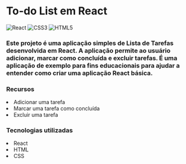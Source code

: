 
# To-do List em React

![React](https://img.shields.io/badge/react-%2320232a.svg?style=for-the-badge&logo=react&logoColor=%2361DAFB)
![CSS3](https://img.shields.io/badge/css3-%231572B6.svg?style=for-the-badge&logo=css3&logoColor=white)
![HTML5](https://img.shields.io/badge/html5-%23E34F26.svg?style=for-the-badge&logo=html5&logoColor=white)


### Este projeto é uma aplicação simples de Lista de Tarefas desenvolvida em React. A aplicação permite ao usuário adicionar, marcar como concluída e excluir tarefas. É uma aplicação de exemplo para fins educacionais para ajudar a entender como criar uma aplicação React básica.


### Recursos

<li>Adicionar uma tarefa</li>
<li>Marcar uma tarefa como concluída</li>
<li>Excluir uma tarefa</li>

### Tecnologias utilizadas

<li>React</li>
<li>HTML</li>
<li>CSS</li>
